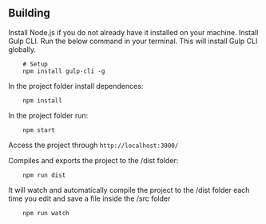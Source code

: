 Building
--------
Install Node.js if you do not already have it installed on your machine.
Install Gulp CLI. Run the below command in your terminal. This will install Gulp CLI globally.
```
	# Setup
	npm install gulp-cli -g
```

In the project folder install dependences:

```
	npm install
```

In the project folder run:

```
	npm start
```

Access the project through ```http://localhost:3000/```



Compiles and exports the project to the /dist folder:

```
	npm run dist
```

It will watch and automatically compile the project to the /dist folder each time you edit and save a file inside the /src folder

```
	npm run watch
```